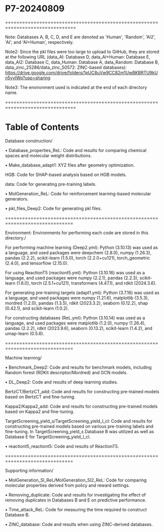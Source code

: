 # P7-20240809
===============================================================================

Note: Databases A, B, C, D, and E are denoted as 'Human', 'Random', 'AI2', 'AI', and 'AI+Human', respectively.

Note2: Since the pkl files were too large to upload to GitHub, they are stored at the following URL (data_AI: Database D, data_AI+Human: Database E, data_AI2: Database C, data_Human: Database A, data_Random: Database B, data_zinc_25286/data_zinc_50572: ZINC-based databases):
https://drive.google.com/drive/folders/1pUC8uVw9CC82m1UwBKBRTU9kUn5yyIWq?usp=sharing

Note3: The environment used is indicated at the end of each directory name.

===============================================================================

# Table of Contents
Database construction/

• Database_properties_ReL: Code and results for comparing chemical spaces and molecular weight distributions.

• Make_database_adapt1: XYZ files after geometry optimization.

HGB: Code for SHAP-based analysis based on HGB models.

data: Code for generating pre-training labels.

• MolGeneration_ReL: Code for reinforcement learning-based molecular generators.

• pkl_files_Deep2: Code for generating pkl files.

==============================================================================

Environment: Environments for performing each code are stored in this directory./

For performing machine learning (Deep2.yml): Python (3.10.13) was used as a language, and used packages were deepchem (2.8.0), numpy (1.26.3), pandas (2.2.2), scikit-learn (1.5.0), torch (2.2.0+cu121), torch_geometric (2.4.0), and tensorflow (2.15.0).

For using ReactionT5 (reactiont5.yml): Python (3.10.16) was used as a language, and used packages were numpy (2.2.1), pandas (2.2.3), scikit-learn (1.6.0), torch (2.5.1+cu121), transformers (4.47.1), and rdkit (2024.3.6).

For generating pre-training targets (adapt1.yml): Python (3.7.16) was used as a language, and used packages were numpy (1.21.6), matplotlib (3.5.3), mordred (1.2.0), pandas (1.3.5), rdkit (2023.3.2), seaborn (0.12.2), shap (0.42.1), and scikit-learn (1.0.2).

For constructing databases (ReL.yml): Python (3.10.14) was used as a language, and used packages were matplotlib (1.2.0), numpy (1.26.4), pandas (2.2.2), rdkit (2023.9.6), seaborn (0.13.2), scikit-learn (1.4.2), and umap-learn (0.5.6).


==============================================================================

Machine learning/

• Benchmark_Deep2: Code and results for benchmark models, including Random forest (RDKit descriptor/Mordred) and GCN models.

• DL_Deep2: Code and results of deep learning studies.

BertzCT/BertzCT_add: Code and results for constructing pre-trained models based on BertzCT and fine-tuning.

Kappa2/Kappa2_add: Code and results for constructing pre-trained models based on Kappa2 and fine-tuning.

TargetScreening_yield_s/TargetScreening_yield_l_cl: Code and results for constructing pre-trained models based on various pre-training labels and fine-tuning. In TargetScreening_yield_s Database B was utilized as well as Database E for TargetScreening_yield_l_cl.

• reactiont5_reactiont5: Code and results of ReactionT5.

==============================================================================

Supporting information/

• MolGeneration_SI_ReL/MolGeneration_SI2_ReL: Code for comparing molecular properties derived from policy and reward settings.

• Removing_duplicate: Code and results for investigating the effect of removing duplicates in Databases B and E on predictive performance.

• Time_attack_ReL: Code for measuring the time required to construct Database B.

• ZINC_database: Code and results when using ZINC-derived databases.
